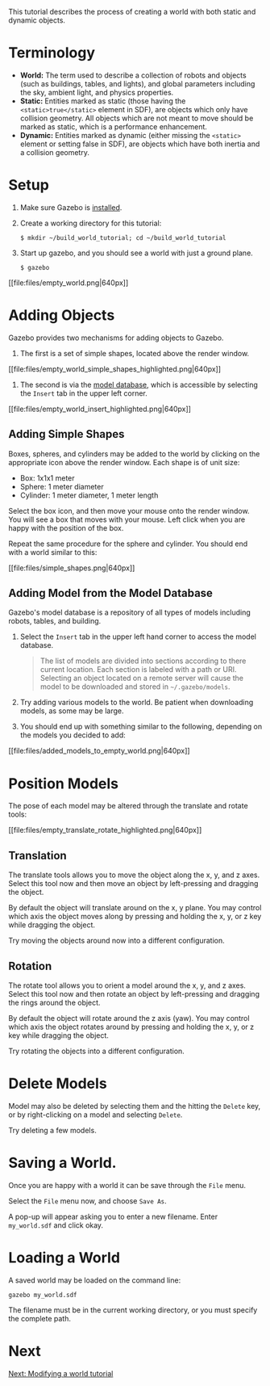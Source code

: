 This tutorial describes the process of creating a world with both static and dynamic objects.

# Terminology

* **World:** The term used to describe a collection of robots and objects (such as buildings, tables, and lights), and global parameters including the sky, ambient light, and physics properties.
* **Static:** Entities marked as static (those having the `<static>true</static>` element in SDF), are objects which only have collision geometry. All objects which are not meant to move should be marked as static, which is a performance enhancement.
* **Dynamic:** Entities marked as dynamic (either missing the `<static>` element or setting <static>false</static> in SDF), are objects which have both inertia and a collision geometry.

# Setup

1.  Make sure Gazebo is [installed](/tutorials?cat=install).

1.  Create a working directory for this tutorial:

    ~~~
    $ mkdir ~/build_world_tutorial; cd ~/build_world_tutorial
    ~~~

1.  Start up gazebo, and you should see a world with just a ground plane.

    ~~~
    $ gazebo
    ~~~

[[file:files/empty_world.png|640px]]

# Adding Objects

Gazebo provides two mechanisms for adding objects to Gazebo.

1.  The first is a set of simple shapes, located above the render window.

[[file:files/empty_world_simple_shapes_highlighted.png|640px]]

1.  The second is via the [model database](https://github.com/osrf/gazebo_models), which is accessible by selecting the `Insert` tab in the upper left corner.

[[file:files/empty_world_insert_highlighted.png|640px]]

## Adding Simple Shapes

Boxes, spheres, and cylinders may be added to the world by clicking on the appropriate icon above the render window. Each shape is of unit size:

* Box: 1x1x1 meter
* Sphere: 1 meter diameter
* Cylinder: 1 meter diameter, 1 meter length

Select the box icon, and then move your mouse onto the render window. You will see a box that moves with your mouse. Left click when you are happy with the position of the box.

Repeat the same procedure for the sphere and cylinder. You should end with a world similar to this:

[[file:files/simple_shapes.png|640px]]

## Adding Model from the Model Database

Gazebo's model database is a repository of all types of models including robots, tables, and building.

1.  Select the `Insert` tab in the upper left hand corner to access the model database.

    > The list of models are divided into sections according to there current location. Each section is labeled with a path or URI. Selecting an object located on a remote server will cause the model to be downloaded and stored in `~/.gazebo/models`.

2.  Try adding various models to the world. Be patient when downloading models, as some may be large.

3.  You should end up with something similar to the following, depending on the models you decided to add:

[[file:files/added_models_to_empty_world.png|640px]]

# Position Models

The pose of each model may be altered through the translate and rotate tools:

[[file:files/empty_translate_rotate_highlighted.png|640px]]

## Translation
The translate tools allows you to move the object along the x, y, and z axes. Select this tool now and then move an object by left-pressing and dragging the object.

By default the object will translate around on the x, y plane. You may control which axis the object moves along by pressing and holding the x, y, or z key while dragging the object.

Try moving the objects around now into a different configuration.

## Rotation
The rotate tool allows you to orient a model around the x, y, and z axes. Select this tool now and then rotate an object by left-pressing and dragging the rings around the object.

By default the object will rotate around the z axis (yaw).  You may control which axis the object rotates around by pressing and holding the x, y, or z key while dragging the object.

Try rotating the objects into a different configuration.

# Delete Models

Model may also be deleted by selecting them and the hitting the `Delete` key, or by right-clicking on a model and selecting `Delete`.

Try deleting a few models.

# Saving a World.

Once you are happy with a world it can be save through the `File` menu.

Select the `File` menu now, and choose `Save As`.

A pop-up will appear asking you to enter a new filename. Enter `my_world.sdf` and click okay.

# Loading a World

A saved world may be loaded on the command line:

~~~
gazebo my_world.sdf
~~~

The filename must be in the current working directory, or you must specify the complete path.

# Next

[Next: Modifying a world tutorial](/tutorials/?tut=modifying_world)
